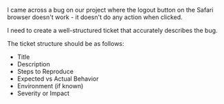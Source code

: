 I came across a bug on our project where the logout button on the Safari browser doesn't work - it doesn't do any action when clicked.

I need to create a well-structured ticket that accurately describes the bug.

The ticket structure should be as follows:

- Title
- Description
- Steps to Reproduce
- Expected vs Actual Behavior
- Environment (if known)
- Severity or Impact